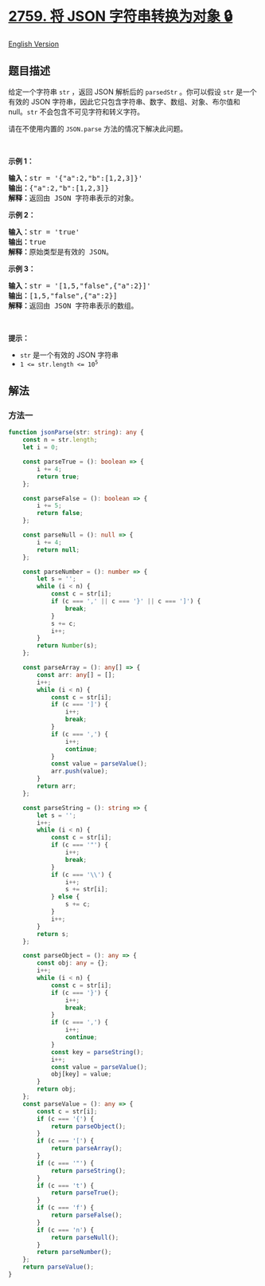 # [2759. 将 JSON 字符串转换为对象 🔒](https://leetcode.cn/problems/convert-json-string-to-object)

[English Version](/solution/2700-2799/2759.Convert%20JSON%20String%20to%20Object/README_EN.md)

<!-- tags: -->

<!-- difficulty:困难 -->

## 题目描述

<!-- 这里写题目描述 -->

<p>给定一个字符串 <code>str</code> ，返回 JSON 解析后的 <code>parsedStr</code> 。你可以假设 <code>str</code> 是一个有效的 JSON 字符串，因此它只包含字符串、数字、数组、对象、布尔值和 null。<code>str</code> 不会包含不可见字符和转义字符。</p>

<p>请在不使用内置的 <code>JSON.parse</code> 方法的情况下解决此问题。</p>

<p>&nbsp;</p>

<p><strong class="example">示例 1：</strong></p>

<pre>
<b>输入：</b>str = '{"a":2,"b":[1,2,3]}'
<b>输出：</b>{"a":2,"b":[1,2,3]}
<b>解释：</b>返回由 JSON 字符串表示的对象。</pre>

<p><strong class="example">示例 2：</strong></p>

<pre>
<b>输入：</b>str = 'true'
<b>输出：</b>true
<b>解释：</b>原始类型是有效的 JSON。</pre>

<p><strong class="example">示例 3：</strong></p>

<pre>
<b>输入：</b>str = '[1,5,"false",{"a":2}]'
<b>输出：</b>[1,5,"false",{"a":2}]
<b>解释：</b>返回由 JSON 字符串表示的数组。</pre>

<p>&nbsp;</p>

<p><strong>提示：</strong></p>

<ul>
	<li><code>str</code> 是一个有效的 JSON 字符串</li>
	<li><code>1 &lt;= str.length &lt;= 10<sup>5</sup></code></li>
</ul>

## 解法

### 方法一

<!-- tabs:start -->

```ts
function jsonParse(str: string): any {
    const n = str.length;
    let i = 0;

    const parseTrue = (): boolean => {
        i += 4;
        return true;
    };

    const parseFalse = (): boolean => {
        i += 5;
        return false;
    };

    const parseNull = (): null => {
        i += 4;
        return null;
    };

    const parseNumber = (): number => {
        let s = '';
        while (i < n) {
            const c = str[i];
            if (c === ',' || c === '}' || c === ']') {
                break;
            }
            s += c;
            i++;
        }
        return Number(s);
    };

    const parseArray = (): any[] => {
        const arr: any[] = [];
        i++;
        while (i < n) {
            const c = str[i];
            if (c === ']') {
                i++;
                break;
            }
            if (c === ',') {
                i++;
                continue;
            }
            const value = parseValue();
            arr.push(value);
        }
        return arr;
    };

    const parseString = (): string => {
        let s = '';
        i++;
        while (i < n) {
            const c = str[i];
            if (c === '"') {
                i++;
                break;
            }
            if (c === '\\') {
                i++;
                s += str[i];
            } else {
                s += c;
            }
            i++;
        }
        return s;
    };

    const parseObject = (): any => {
        const obj: any = {};
        i++;
        while (i < n) {
            const c = str[i];
            if (c === '}') {
                i++;
                break;
            }
            if (c === ',') {
                i++;
                continue;
            }
            const key = parseString();
            i++;
            const value = parseValue();
            obj[key] = value;
        }
        return obj;
    };
    const parseValue = (): any => {
        const c = str[i];
        if (c === '{') {
            return parseObject();
        }
        if (c === '[') {
            return parseArray();
        }
        if (c === '"') {
            return parseString();
        }
        if (c === 't') {
            return parseTrue();
        }
        if (c === 'f') {
            return parseFalse();
        }
        if (c === 'n') {
            return parseNull();
        }
        return parseNumber();
    };
    return parseValue();
}
```

<!-- tabs:end -->

<!-- end -->
